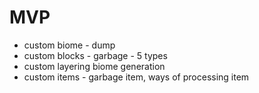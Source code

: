 # MVP

- custom biome - dump
- custom blocks - garbage - 5 types
- custom layering biome generation
- custom items - garbage item, ways of processing item